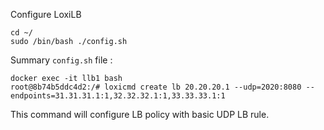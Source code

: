 
Configure LoxiLB

```
cd ~/
sudo /bin/bash ./config.sh
```

Summary `config.sh` file :
```
docker exec -it llb1 bash
root@8b74b5ddc4d2:/# loxicmd create lb 20.20.20.1 --udp=2020:8080 --endpoints=31.31.31.1:1,32.32.32.1:1,33.33.33.1:1
```

This command will configure LB policy with basic UDP LB rule. 
